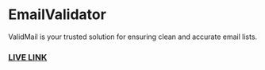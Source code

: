 # EmailValidator
ValidMail is your trusted solution for ensuring clean and accurate email lists. 
### <a href="shuvo-paul-247.gihub.io/EmailValidator" target="_blank" rel="noopener noreferrer">LIVE LINK</a>
